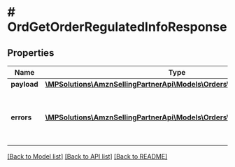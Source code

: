 # # OrdGetOrderRegulatedInfoResponse

## Properties

Name | Type | Description | Notes
------------ | ------------- | ------------- | -------------
**payload** | [**\MPSolutions\AmznSellingPartnerApi\Models\Orders\OrdOrderRegulatedInfo**](OrdOrderRegulatedInfo.md) |  | [optional]
**errors** | [**\MPSolutions\AmznSellingPartnerApi\Models\Orders\OrdError[]**](OrdError.md) | A list of error responses returned when a request is unsuccessful. | [optional]

[[Back to Model list]](../../README.md#models) [[Back to API list]](../../README.md#endpoints) [[Back to README]](../../README.md)
